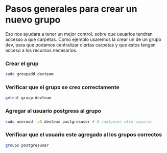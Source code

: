 # Pasos generales para crear un nuevo grupo
Eso nos ayudara a tener un mejor control, sobre que usuarios tendran accesso a que carpetas.
Como ejemplo usaremos la crear un de un grupo dev, para que podamos centralizar ciertas carpetas y que estos tengan acceso a los recursos necesarios.

### Crear el grup
```bash 
sudo groupadd devteam
```
### Verificar que el grupo se creo correctamente
```bash
getent group devteam
```
### Agregar al usuario postgress al grupo
```bash
sudo usermod -aG devteam postgresuser # O cualquier otro usuario
```
### Verificar que el usuario este agregado al los grupos correctos
```bash
groups postgresuser
```




